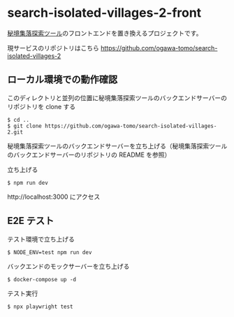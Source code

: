 # search-isolated-villages-2-front

[秘境集落探索ツール](https://search-isolated-villages-2.herokuapp.com/)のフロントエンドを置き換えるプロジェクトです。

現サービスのリポジトリはこちら
https://github.com/ogawa-tomo/search-isolated-villages-2

## ローカル環境での動作確認

このディレクトリと並列の位置に秘境集落探索ツールのバックエンドサーバーのリポジトリを clone する

```
$ cd ..
$ git clone https://github.com/ogawa-tomo/search-isolated-villages-2.git
```

秘境集落探索ツールのバックエンドサーバーを立ち上げる（秘境集落探索ツールのバックエンドサーバーのリポジトリの README を参照）

立ち上げる

```
$ npm run dev
```

http://localhost:3000 にアクセス

## E2E テスト

テスト環境で立ち上げる

```
$ NODE_ENV=test npm run dev
```

バックエンドのモックサーバーを立ち上げる

```
$ docker-compose up -d
```

テスト実行

```
$ npx playwright test
```
